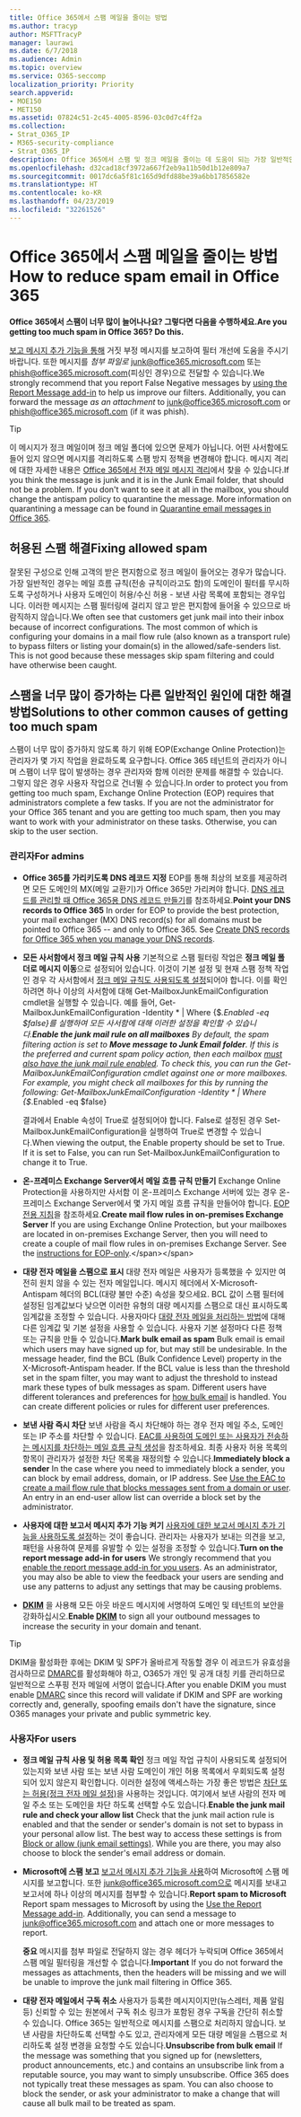 ```yaml
---
title: Office 365에서 스팸 메일을 줄이는 방법
ms.author: tracyp
author: MSFTTracyP
manager: laurawi
ms.date: 6/7/2018
ms.audience: Admin
ms.topic: overview
ms.service: O365-seccomp
localization_priority: Priority
search.appverid:
- MOE150
- MET150
ms.assetid: 07824c51-2c45-4005-8596-03c0d7c4ff2a
ms.collection:
- Strat_O365_IP
- M365-security-compliance
- Strat_O365_IP
description: Office 365에서 스팸 및 정크 메일을 줄이는 데 도움이 되는 가장 일반적인 방법을 알아봅니다.
ms.openlocfilehash: d32cad18cf3972a667f2eb9a11b50d1b12e809a7
ms.sourcegitcommit: 0017dc6a5f81c165d9dfd88be39a6bb17856582e
ms.translationtype: HT
ms.contentlocale: ko-KR
ms.lasthandoff: 04/23/2019
ms.locfileid: "32261526"
---
```

# <a name="how-to-reduce-spam-email-in-office-365"></a><span data-ttu-id="ac118-103">Office 365에서 스팸 메일을 줄이는 방법</span><span class="sxs-lookup"><span data-stu-id="ac118-103">How to reduce spam email in Office 365</span></span>

 <span data-ttu-id="ac118-104">**Office 365에서 스팸이 너무 많이 늘어나나요? 그렇다면 다음을 수행하세요.**</span><span class="sxs-lookup"><span data-stu-id="ac118-104">**Are you getting too much spam in Office 365? Do this.**</span></span>
  
<span data-ttu-id="ac118-p101">[보고 메시지 추가 기능을 통해](https://support.office.com/article/b5caa9f1-cdf3-4443-af8c-ff724ea719d2) 거짓 부정 메시지를 보고하여 필터 개선에 도움을 주시기 바랍니다. 또한 메시지를 *첨부 파일로* junk@office365.microsoft.com 또는 phish@office365.microsoft.com(피싱인 경우)으로 전달할 수 있습니다.</span><span class="sxs-lookup"><span data-stu-id="ac118-p101">We strongly recommend that you report False Negative messages by [using the Report Message add-in](https://support.office.com/article/b5caa9f1-cdf3-4443-af8c-ff724ea719d2) to help us improve our filters. Additionally, you can forward the message *as an attachment* to junk@office365.microsoft.com or phish@office365.microsoft.com (if it was phish).</span></span>

> [!TIP]
> <span data-ttu-id="ac118-p102">이 메시지가 정크 메일이며 정크 메일 폴더에 있으면 문제가 아닙니다. 어떤 사서함에도 들어 있지 않으면 메시지를 격리하도록 스팸 방지 정책을 변경해야 합니다. 메시지 격리에 대한 자세한 내용은 [Office 365에서 전자 메일 메시지 격리](quarantine-email-messages.md)에서 찾을 수 있습니다.</span><span class="sxs-lookup"><span data-stu-id="ac118-p102">If you think the message is junk and it is in the Junk Email folder, that should not be a problem. If you don't want to see it at all in the mailbox, you should change the antispam policy to quarantine the message. More information on quarantining a message can be found in [Quarantine email messages in Office 365](quarantine-email-messages.md).</span></span>

## <a name="fixing-allowed-spam"></a><span data-ttu-id="ac118-110">허용된 스팸 해결</span><span class="sxs-lookup"><span data-stu-id="ac118-110">Fixing allowed spam</span></span>

<span data-ttu-id="ac118-p103">잘못된 구성으로 인해 고객의 받은 편지함으로 정크 메일이 들어오는 경우가 많습니다. 가장 일반적인 경우는 메일 흐름 규칙(전송 규칙이라고도 함)의 도메인이 필터를 무시하도록 구성하거나 사용자 도메인이 허용/수신 허용 - 보낸 사람 목록에 포함되는 경우입니다. 이러한 메시지는 스팸 필터링에 걸리지 않고 받은 편지함에 들어올 수 있으므로 바람직하지 않습니다.</span><span class="sxs-lookup"><span data-stu-id="ac118-p103">We often see that customers get junk mail into their inbox because of incorrect configurations. The most common of which is configuring your domains in a mail flow rule (also known as a transport rule) to bypass filters or listing your domain(s) in the allowed/safe-senders list. This is not good because these messages skip spam filtering and could have otherwise been caught.</span></span>  

## <a name="solutions-to-other-common-causes-of-getting-too-much-spam"></a><span data-ttu-id="ac118-114">스팸을 너무 많이 증가하는 다른 일반적인 원인에 대한 해결 방법</span><span class="sxs-lookup"><span data-stu-id="ac118-114">Solutions to other common causes of getting too much spam</span></span>

<span data-ttu-id="ac118-p104">스팸이 너무 많이 증가하지 않도록 하기 위해 EOP(Exchange Online Protection)는 관리자가 몇 가지 작업을 완료하도록 요구합니다. Office 365 테넌트의 관리자가 아니며 스팸이 너무 많이 발생하는 경우 관리자와 함께 이러한 문제를 해결할 수 있습니다. 그렇지 않은 경우 사용자 작업으로 건너뛸 수 있습니다.</span><span class="sxs-lookup"><span data-stu-id="ac118-p104">In order to protect you from getting too much spam, Exchange Online Protection (EOP) requires that administrators complete a few tasks. If you are not the administrator for your Office 365 tenant and you are getting too much spam, then you may want to work with your administrator on these tasks. Otherwise, you can skip to the user section.</span></span>
  
### <a name="for-admins"></a><span data-ttu-id="ac118-118">관리자</span><span class="sxs-lookup"><span data-stu-id="ac118-118">For admins</span></span>

- <span data-ttu-id="ac118-p105">**Office 365를 가리키도록 DNS 레코드 지정** EOP를 통해 최상의 보호를 제공하려면 모든 도메인의 MX(메일 교환기)가 Office 365만 가리켜야 합니다. [DNS 레코드를 관리할 때 Office 365용 DNS 레코드 만들기](https://support.office.com/article/b0f3fdca-8a80-4e8e-9ef3-61e8a2a9ab23)를 참조하세요.</span><span class="sxs-lookup"><span data-stu-id="ac118-p105">**Point your DNS records to Office 365** In order for EOP to provide the best protection, your mail exchanger (MX) DNS record(s) for all domains must be pointed to Office 365 -- and only to Office 365. See [Create DNS records for Office 365 when you manage your DNS records](https://support.office.com/article/b0f3fdca-8a80-4e8e-9ef3-61e8a2a9ab23).</span></span>
    
- <span data-ttu-id="ac118-p106">**모든 사서함에서 정크 메일 규칙 사용** 기본적으로 스팸 필터링 작업은 **정크 메일 폴더로 메시지 이동**으로 설정되어 있습니다. 이것이 기본 설정 및 현재 스팸 정책 작업인 경우 각 사서함에서 [정크 메일 규칙도 사용되도록 설정](https://support.office.com/ko-KR/article/overview-of-the-junk-email-filter-5ae3ea8e-cf41-4fa0-b02a-3b96e21de089)되어야 합니다. 이를 확인하려면 하나 이상의 사서함에 대해 Get-MailboxJunkEmailConfiguration cmdlet을 실행할 수 있습니다. 예를 들어, Get-MailboxJunkEmailConfiguration -Identity \* | Where {$_.Enabled -eq $false}를 실행하여 모든 사서함에 대해 이러한 설정을 확인할 수 있습니다.</span><span class="sxs-lookup"><span data-stu-id="ac118-p106">**Enable the junk mail rule on all mailboxes** By default, the spam filtering action is set to **Move message to Junk Email folder**. If this is the preferred and current spam policy action, then each mailbox [must also have the junk mail rule enabled](https://support.office.com/ko-KR/article/overview-of-the-junk-email-filter-5ae3ea8e-cf41-4fa0-b02a-3b96e21de089). To check this, you can run the Get-MailboxJunkEmailConfiguration cmdlet against one or more mailboxes. For example, you might check all mailboxes for this by running the following: Get-MailboxJunkEmailConfiguration -Identity \* | Where {$_.Enabled -eq $false}</span></span>
    
    <span data-ttu-id="ac118-p107">결과에서 Enable 속성이 True로 설정되어야 합니다. False로 설정된 경우 Set-MailboxJunkEmailConfiguration을 실행하여 True로 변경할 수 있습니다.</span><span class="sxs-lookup"><span data-stu-id="ac118-p107">When viewing the output, the Enable property should be set to True. If it is set to False, you can run Set-MailboxJunkEmailConfiguration to change it to True.</span></span>
    
- <span data-ttu-id="ac118-p108">**온-프레미스 Exchange Server에서 메일 흐름 규칙 만들기** Exchange Online Protection을 사용하지만 사서함 이 온-프레미스 Exchange 서버에 있는 경우 온-프레미스 Exchange Server에서 몇 가지 메일 흐름 규칙을 만들어야 합니다. [EOP 전용 지침](https://docs.microsoft.com/previous-versions/exchange-server/exchange-150/jj900470(v=exchg.150))을 참조하세요.</span><span class="sxs-lookup"><span data-stu-id="ac118-p108">**Create mail flow rules in on-premises Exchange Server** If you are using Exchange Online Protection, but your mailboxes are located in on-premises Exchange Server, then you will need to create a couple of mail flow rules in on-premises Exchange Server. See the [instructions for EOP-only](https://docs.microsoft.com/previous-versions/exchange-server/exchange-150/jj900470(v=exchg.150)).</span></span>
    
- <span data-ttu-id="ac118-p109">**대량 전자 메일을 스팸으로 표시** 대량 전자 메일은 사용자가 등록했을 수 있지만 여전히 원치 않을 수 있는 전자 메일입니다. 메시지 헤더에서 X-Microsoft-Antispam 헤더의 BCL(대량 불만 수준) 속성을 찾으세요. BCL 값이 스팸 필터에 설정된 임계값보다 낮으면 이러한 유형의 대량 메시지를 스팸으로 대신 표시하도록 임계값을 조정할 수 있습니다. 사용자마다 [대량 전자 메일을 처리하는 방법](https://docs.microsoft.com/ko-KR/office365/SecurityCompliance/bulk-complaint-level-values)에 대해 다른 임계값 및 기본 설정을 사용할 수 있습니다. 사용자 기본 설정마다 다른 정책 또는 규칙을 만들 수 있습니다.</span><span class="sxs-lookup"><span data-stu-id="ac118-p109">**Mark bulk email as spam** Bulk email is email which users may have signed up for, but may still be undesirable. In the message header, find the BCL (Bulk Confidence Level) property in the X-Microsoft-Antispam header. If the BCL value is less than the threshold set in the spam filter, you may want to adjust the threshold to instead mark these types of bulk messages as spam. Different users have different tolerances and preferences for [how bulk email](https://docs.microsoft.com/ko-KR/office365/SecurityCompliance/bulk-complaint-level-values) is handled. You can create different policies or rules for different user preferences.</span></span> 
    
- <span data-ttu-id="ac118-p110">**보낸 사람 즉시 차단** 보낸 사람을 즉시 차단해야 하는 경우 전자 메일 주소, 도메인 또는 IP 주소를 차단할 수 있습니다. [EAC를 사용하여 도메인 또는 사용자가 전송하는 메시지를 차단하는 메일 흐름 규칙 생성](create-organization-wide-safe-sender-or-blocked-sender-lists-in-office-365.md#use-the-eac-to-create-a-mail-flow-rule-that-blocks-messages-sent-from-a-domain-or-user)을 참조하세요. 최종 사용자 허용 목록의 항목이 관리자가 설정한 차단 목록을 재정의할 수 있습니다.</span><span class="sxs-lookup"><span data-stu-id="ac118-p110">**Immediately block a sender** In the case where you need to immediately block a sender, you can block by email address, domain, or IP address. See [Use the EAC to create a mail flow rule that blocks messages sent from a domain or user](create-organization-wide-safe-sender-or-blocked-sender-lists-in-office-365.md#use-the-eac-to-create-a-mail-flow-rule-that-blocks-messages-sent-from-a-domain-or-user). An entry in an end-user allow list can override a block set by the administrator.</span></span>
    
- <span data-ttu-id="ac118-p111">**사용자에 대한 보고서 메시지 추가 기능 켜기** [사용자에 대한 보고서 메시지 추가 기능을 사용하도록 설정](enable-the-report-message-add-in.md)하는 것이 좋습니다. 관리자는 사용자가 보내는 의견을 보고, 패턴을 사용하여 문제를 유발할 수 있는 설정을 조정할 수 있습니다.</span><span class="sxs-lookup"><span data-stu-id="ac118-p111">**Turn on the report message add-in for users** We strongly recommend that you [enable the report message add-in for you users](enable-the-report-message-add-in.md). As an administrator, you may also be able to view the feedback your users are sending and use any patterns to adjust any settings that may be causing problems.</span></span>
- <span data-ttu-id="ac118-139">**[DKIM](use-dkim-to-validate-outbound-email.md)** 을 사용해 모든 아웃 바운드 메시지에 서명하여 도메인 및 테넌트의 보안을 강화하십시오.</span><span class="sxs-lookup"><span data-stu-id="ac118-139">**Enable [DKIM](use-dkim-to-validate-outbound-email.md)** to sign all your outbound messages to increase the security in your domain and tenant.</span></span>
 > [!TIP]
> <span data-ttu-id="ac118-140">DKIM을 활성화한 후에는 DKIM 및 SPF가 올바르게 작동할 경우 이 레코드가 유효성을 검사하므로 [DMARC](use-dkim-to-validate-outbound-email.md)를 활성화해야 하고, O365가 개인 및 공개 대칭 키를 관리하므로 일반적으로 스푸핑 전자 메일에 서명이 없습니다.</span><span class="sxs-lookup"><span data-stu-id="ac118-140">After you enable DKIM you must enable [DMARC](use-dkim-to-validate-outbound-email.md) since this record will validate if DKIM and SPF are working correctly and, generally, spoofing emails don't have the signature, since O365 manages your private and public symmetric key.</span></span>
    
### <a name="for-users"></a><span data-ttu-id="ac118-141">사용자</span><span class="sxs-lookup"><span data-stu-id="ac118-141">For users</span></span>

- <span data-ttu-id="ac118-p112">**정크 메일 규칙 사용 및 허용 목록 확인** 정크 메일 작업 규칙이 사용되도록 설정되어 있는지와 보낸 사람 또는 보낸 사람 도메인이 개인 허용 목록에서 우회되도록 설정되어 있지 않은지 확인합니다. 이러한 설정에 액세스하는 가장 좋은 방법은 [차단 또는 허용(정크 전자 메일 설정)](https://support.office.com/article/48c9f6f7-2309-4f95-9a4d-de987e880e46)을 사용하는 것입니다. 여기에서 보낸 사람의 전자 메일 주소 또는 도메인을 차단 하도록 선택할 수도 있습니다.</span><span class="sxs-lookup"><span data-stu-id="ac118-p112">**Enable the junk mail rule and check your allow list** Check that the junk mail action rule is enabled and that the sender or sender's domain is not set to bypass in your personal allow list. The best way to access these settings is from [Block or allow (junk email settings)](https://support.office.com/article/48c9f6f7-2309-4f95-9a4d-de987e880e46). While you are there, you may also choose to block the sender's email address or domain.</span></span>
    
- <span data-ttu-id="ac118-p113">**Microsoft에 스팸 보고** [보고서 메시지 추가 기능을 사용](https://support.office.com/article/b5caa9f1-cdf3-4443-af8c-ff724ea719d2)하여 Microsoft에 스팸 메시지를 보고합니다. 또한 junk@office365.microsoft.com으로 메시지를 보내고 보고서에 하나 이상의 메시지를 첨부할 수 있습니다.</span><span class="sxs-lookup"><span data-stu-id="ac118-p113">**Report spam to Microsoft** Report spam messages to Microsoft by using the [Use the Report Message add-in](https://support.office.com/article/b5caa9f1-cdf3-4443-af8c-ff724ea719d2). Additionally, you can send a message to junk@office365.microsoft.com and attach one or more messages to report.</span></span>
    
    <span data-ttu-id="ac118-147">**중요** 메시지를 첨부 파일로 전달하지 않는 경우 헤더가 누락되며 Office 365에서 스팸 메일 필터링을 개선할 수 없습니다.</span><span class="sxs-lookup"><span data-stu-id="ac118-147">**Important** If you do not forward the messages as attachments, then the headers will be missing and we will be unable to improve the junk mail filtering in Office 365.</span></span> 
    
- <span data-ttu-id="ac118-p114">**대량 전자 메일에서 구독 취소** 사용자가 등록한 메시지이지만(뉴스레터, 제품 알림 등) 신뢰할 수 있는 원본에서 구독 취소 링크가 포함된 경우 구독을 간단히 취소할 수 있습니다. Office 365는 일반적으로 메시지를 스팸으로 처리하지 않습니다. 보낸 사람을 차단하도록 선택할 수도 있고, 관리자에게 모든 대량 메일을 스팸으로 처리하도록 설정 변경을 요청할 수도 있습니다.</span><span class="sxs-lookup"><span data-stu-id="ac118-p114">**Unsubscribe from bulk email** If the message was something that you signed up for (newsletters, product announcements, etc.) and contains an unsubscribe link from a reputable source, you may want to simply unsubscribe. Office 365 does not typically treat these messages as spam. You can also choose to block the sender, or ask your administrator to make a change that will cause all bulk mail to be treated as spam.</span></span>
